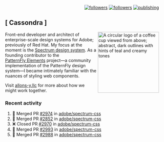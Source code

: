 <p align="right"><a rel="me" href="https://front-end.social/@castastrophe">
    <img alt="followers" title="Follow me on Mastodon" src="https://img.shields.io/mastodon/follow/109297102751309835?domain=https%3A%2F%2Ffront-end.social&label=Follow&logo=mastodon&logoColor=white&style=for-the-badge&labelColor=008080&color=006969"/></a>
  <a href="https://codepen.io/castastrophe/">
    <img alt="followers" title="Follow me on CodePen" src="https://img.shields.io/badge/23-1?color=640464&labelColor=7c007c&style=for-the-badge&logo=codepen&label=Follow"/></a>
<a href="https://castastrophe.medium.com/">
    <img alt="publishing" title="View articles on Medium" src="https://img.shields.io/badge/107-1?color=666&labelColor=444&label=subscribe&logo=medium&logoColor=white&style=for-the-badge"/></a>
</p>

## [&nbsp;Cassondra&nbsp;]

<img align="right" src="https://github-production-user-asset-6210df.s3.amazonaws.com/1840295/253016758-ba468774-1cd3-42c2-8f43-947b5eeb5edf.png" height="200" alt="A circular logo of a coffee cup viewed from above; abstract, dark outlines with hints of teal and creamy tones">

Front-end developer and architect of enterprise-scale design systems for Adobe; previously of Red Hat. My focus at the moment is the [Spectrum design system](https://github.com/adobe/spectrum-css). As a founding contributor to the [PatternFly&nbsp;Elements](https://github.com/patternfly/patternfly-elements) project&mdash;a community implementation of the PatternFly design system&mdash;I became intimately familiar with the nuances of styling web components.

Visit [allons-y.llc](http://allons-y.llc/) for more about how we might work together.

### Recent activity

<!--START_SECTION:activity-->
1. 🎉 Merged PR [#2974](https://github.com/adobe/spectrum-css/pull/2974) in [adobe/spectrum-css](https://github.com/adobe/spectrum-css)
2. 🎉 Merged PR [#2852](https://github.com/adobe/spectrum-css/pull/2852) in [adobe/spectrum-css](https://github.com/adobe/spectrum-css)
3. ❌ Closed PR [#2970](https://github.com/adobe/spectrum-css/pull/2970) in [adobe/spectrum-css](https://github.com/adobe/spectrum-css)
4. 🎉 Merged PR [#2993](https://github.com/adobe/spectrum-css/pull/2993) in [adobe/spectrum-css](https://github.com/adobe/spectrum-css)
5. 🎉 Merged PR [#2988](https://github.com/adobe/spectrum-css/pull/2988) in [adobe/spectrum-css](https://github.com/adobe/spectrum-css)
<!--END_SECTION:activity-->
